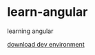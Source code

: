 # learn-angular
learning angular

[download dev environment](https://open.docker.com/dashboard/dev-envs?url=https://github.com/gnairooze/learn-angular)

